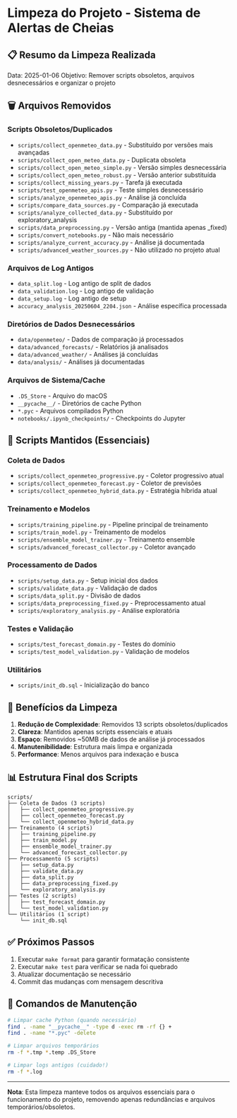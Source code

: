 # Limpeza do Projeto - Sistema de Alertas de Cheias

## 📋 Resumo da Limpeza Realizada

Data: 2025-01-06
Objetivo: Remover scripts obsoletos, arquivos desnecessários e organizar o projeto

## 🗑️ Arquivos Removidos

### Scripts Obsoletos/Duplicados
- `scripts/collect_openmeteo_data.py` - Substituído por versões mais avançadas
- `scripts/collect_open_meteo_data.py` - Duplicata obsoleta
- `scripts/collect_open_meteo_simple.py` - Versão simples desnecessária
- `scripts/collect_open_meteo_robust.py` - Versão anterior substituída
- `scripts/collect_missing_years.py` - Tarefa já executada
- `scripts/test_openmeteo_apis.py` - Teste simples desnecessário
- `scripts/analyze_openmeteo_apis.py` - Análise já concluída
- `scripts/compare_data_sources.py` - Comparação já executada
- `scripts/analyze_collected_data.py` - Substituído por exploratory_analysis
- `scripts/data_preprocessing.py` - Versão antiga (mantida apenas _fixed)
- `scripts/convert_notebooks.py` - Não mais necessário
- `scripts/analyze_current_accuracy.py` - Análise já documentada
- `scripts/advanced_weather_sources.py` - Não utilizado no projeto atual

### Arquivos de Log Antigos
- `data_split.log` - Log antigo de split de dados
- `data_validation.log` - Log antigo de validação
- `data_setup.log` - Log antigo de setup
- `accuracy_analysis_20250604_2204.json` - Análise específica processada

### Diretórios de Dados Desnecessários
- `data/openmeteo/` - Dados de comparação já processados
- `data/advanced_forecasts/` - Relatórios já analisados
- `data/advanced_weather/` - Análises já concluídas
- `data/analysis/` - Análises já documentadas

### Arquivos de Sistema/Cache
- `.DS_Store` - Arquivo do macOS
- `__pycache__/` - Diretórios de cache Python
- `*.pyc` - Arquivos compilados Python
- `notebooks/.ipynb_checkpoints/` - Checkpoints do Jupyter

## 📁 Scripts Mantidos (Essenciais)

### Coleta de Dados
- `scripts/collect_openmeteo_progressive.py` - Coletor progressivo atual
- `scripts/collect_openmeteo_forecast.py` - Coletor de previsões
- `scripts/collect_openmeteo_hybrid_data.py` - Estratégia híbrida atual

### Treinamento e Modelos
- `scripts/training_pipeline.py` - Pipeline principal de treinamento
- `scripts/train_model.py` - Treinamento de modelos
- `scripts/ensemble_model_trainer.py` - Treinamento ensemble
- `scripts/advanced_forecast_collector.py` - Coletor avançado

### Processamento de Dados
- `scripts/setup_data.py` - Setup inicial dos dados
- `scripts/validate_data.py` - Validação de dados
- `scripts/data_split.py` - Divisão de dados
- `scripts/data_preprocessing_fixed.py` - Preprocessamento atual
- `scripts/exploratory_analysis.py` - Análise exploratória

### Testes e Validação
- `scripts/test_forecast_domain.py` - Testes do domínio
- `scripts/test_model_validation.py` - Validação de modelos

### Utilitários
- `scripts/init_db.sql` - Inicialização do banco

## 🎯 Benefícios da Limpeza

1. **Redução de Complexidade**: Removidos 13 scripts obsoletos/duplicados
2. **Clareza**: Mantidos apenas scripts essenciais e atuais
3. **Espaço**: Removidos ~50MB de dados de análise já processados
4. **Manutenibilidade**: Estrutura mais limpa e organizada
5. **Performance**: Menos arquivos para indexação e busca

## 📊 Estrutura Final dos Scripts

```
scripts/
├── Coleta de Dados (3 scripts)
│   ├── collect_openmeteo_progressive.py
│   ├── collect_openmeteo_forecast.py
│   └── collect_openmeteo_hybrid_data.py
├── Treinamento (4 scripts)
│   ├── training_pipeline.py
│   ├── train_model.py
│   ├── ensemble_model_trainer.py
│   └── advanced_forecast_collector.py
├── Processamento (5 scripts)
│   ├── setup_data.py
│   ├── validate_data.py
│   ├── data_split.py
│   ├── data_preprocessing_fixed.py
│   └── exploratory_analysis.py
├── Testes (2 scripts)
│   ├── test_forecast_domain.py
│   └── test_model_validation.py
└── Utilitários (1 script)
    └── init_db.sql
```

## ✅ Próximos Passos

1. Executar `make format` para garantir formatação consistente
2. Executar `make test` para verificar se nada foi quebrado
3. Atualizar documentação se necessário
4. Commit das mudanças com mensagem descritiva

## 🔧 Comandos de Manutenção

```bash
# Limpar cache Python (quando necessário)
find . -name "__pycache__" -type d -exec rm -rf {} +
find . -name "*.pyc" -delete

# Limpar arquivos temporários
rm -f *.tmp *.temp .DS_Store

# Limpar logs antigos (cuidado!)
rm -f *.log
```

---

**Nota**: Esta limpeza manteve todos os arquivos essenciais para o funcionamento do projeto, removendo apenas redundâncias e arquivos temporários/obsoletos. 